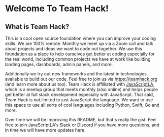 # Welcome To Team Hack!

## What is Team Hack? 

This is a cool open source foundation where you can improve your coding skills.  We are 100% remote.  Monthly we meet up via a Zoom call and talk about projects and ideas we want to code out together.  We use this foundation as a place to help ourselves get better at coding especially for the real world, including common projects we have at work like building landing pages, dashboards, admin panels, and more.   

Additionally we try out new frameworks and the latest in technologies available to build out our code.  Feel free to join us via https://teamhack.org (and learn more about us too).  Team Hack is affilliated with [JavaScriptLA](https://javascriptla.net), which is a meetup group that meets monthly (also online) and helps people get better at full stack development especially with JavaScript.  That said, Team Hack is not limited to just JavaScript the language.   We want to use this space to use all sorts of cool languages including Python, Swift, Go and more.   

Over time we will be improving this README, but that's really the gist.  Feel free to join JavaScriptLA's [Slack](https://javascriptla.herokuapp.com) or [Discord](https://discord.gg/WMBTHXx) if you have more questions, and in time we will have more updates here.
